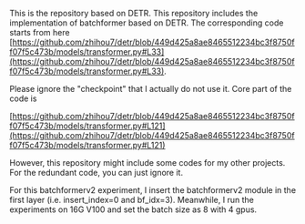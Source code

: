 This is the repository based on DETR. This repository includes the implementation of batchformer based on DETR. The corresponding code starts from here [https://github.com/zhihou7/detr/blob/449d425a8ae8465512234bc3f8750ff07f5c473b/models/transformer.py#L33](https://github.com/zhihou7/detr/blob/449d425a8ae8465512234bc3f8750ff07f5c473b/models/transformer.py#L33). 

Please ignore the "checkpoint" that I actually do not use it.
Core part of the code is 

[https://github.com/zhihou7/detr/blob/449d425a8ae8465512234bc3f8750ff07f5c473b/models/transformer.py#L121](https://github.com/zhihou7/detr/blob/449d425a8ae8465512234bc3f8750ff07f5c473b/models/transformer.py#L121)

However, this repository might include some codes for my other projects. For the redundant code, you can just ignore it.


For this batchformerv2 experiment, I insert the batchformerv2 module in the first layer (i.e. insert_index=0 and bf_idx=3). Meanwhile, I run the experiments on 16G V100 and set the batch size as 8 with 4 gpus.
